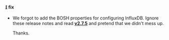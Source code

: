 #### <sub><sup><a name="v276-note-1" href="#v276-note-1">:link:</a></sup></sub> fix

* We forgot to add the BOSH properties for configuring InfluxDB. Ignore these release notes and read [**v2.7.5**](https://github.com/concourse/concourse/releases/tag/v2.7.5) and pretend that we didn't mess up.
  
  Thanks.
  
  
